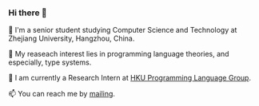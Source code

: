 ### Hi there 👋

🌱 I'm a senior student studying Computer Science and Technology at Zhejiang University, Hangzhou, China.

🔭 My reaseach interest lies in programming language theories, and especially, type systems.

🔬 I am currently a Research Intern at [HKU Programming Language Group](https://hkuplg.github.io/).

📫 You can reach me by [mailing](mailto:me@fadd.top).

<!--
**andongfan/andongfan** is a ✨ _special_ ✨ repository because its `README.md` (this file) appears on your GitHub profile.

Here are some ideas to get you started:

- 🔭 I’m currently working on ...
- 🌱 I’m currently learning ...
- 👯 I’m looking to collaborate on ...
- 🤔 I’m looking for help with ...
- 💬 Ask me about ...
- 📫 How to reach me: ...
- 😄 Pronouns: ...
- ⚡ Fun fact: ...
-->
